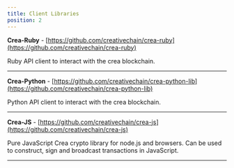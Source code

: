 ```yaml
---
title: Client Libraries
position: 2
---
```


**Crea-Ruby** - [https://github.com/creativechain/crea-ruby](https://github.com/creativechain/crea-ruby)

 Ruby API client to interact with the crea blockchain.
 
---

**Crea-Python** - [https://github.com/creativechain/crea-python-lib](https://github.com/creativechain/crea-python-lib)

 Python API client to interact with the crea blockchain.
 
---

**Crea-JS** - [https://github.com/creativechain/crea-js](https://github.com/creativechain/crea-js)

Pure JavaScript Crea crypto library for node.js and browsers. Can be used to construct, sign and broadcast transactions in JavaScript.

---

